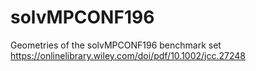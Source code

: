 # solvMPCONF196
Geometries of the solvMPCONF196 benchmark set https://onlinelibrary.wiley.com/doi/pdf/10.1002/jcc.27248
